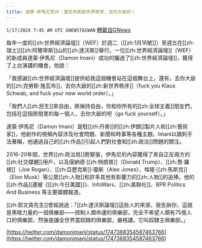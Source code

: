 ```yaml
---
title: 達蒙·伊馬尼怒斥：施瓦布和新世界秩序，去你大爺的！
---
```

`1/17/2024 7:45 AM UTC GNEWSTAIWAN` [轉載自GNews](https://gnews.org/articles/2227491)

每年一度的[[zh:世界經濟論壇]]（WEF）於週二（[[zh:1月16號]]）至週五在[[zh:瑞士]][[zh:阿爾卑斯]]山的[[zh:達沃斯]]舉行。一位[[zh:世界經濟論壇]]（WEF）的新成員達蒙·伊馬尼（Damon Imani）成功的騙過了[[zh:世界經濟論壇]]，獲得了上台演講的機會，他說：

  

「我感謝[[zh:世界經濟論壇]]提供給我這個機會站在這個舞台上，還有，去你大爺的[[zh:克勞斯·施瓦布]]，去你大爺的[[zh:新世界秩序]]（fuck you Klaus Schwab, and fuck your new world order）。」

  

「我們人[[zh:民生]]來自由，將保持自由，你和你所有的[[zh:全球主義]]朋友們，包括在這個房間里的每一個人，去你大爺的吧（go fuck yourself）。」

  

達蒙·伊馬尼（Damon Imani）是駐[[zh:丹麥]]的[[zh:伊朗]]製片人和[[zh:藝術家]]，他創作的視頻內容涉及社會問題、新聞和時事等各種主題。Imani以諷刺手法著稱，他通過自己的[[zh:作品]]引起人們對社會和[[zh:政治]]問題的關注。

  

2016-20年間，世界[[zh:政治局]]勢緊張，伊馬尼的內容獲得了來自正反兩方的[[zh:社交媒體]]用戶，以及唐納德·[[zh:特朗普]]（Donald Trump）、[[zh:喬·羅根]]（Joe Rogan）、[[zh:亞歷克斯]]·瓊斯（Alex Jones）、埃隆·[[zh:馬斯克]]（Elon Musk）等公眾[[zh:人物]]和許多其他有影響力的[[zh:人物]]的追捧。他的[[zh:作品]]還被《[[zh:今日美國]]》、InfoWars、[[zh:美聯社]]、BPR Politics And Business 等主要媒體報道。

  

[[zh:郭文貴先生]]曾經說過：「[[zh:達沃斯論壇]]這些人的來源，我告訴你，這就是黑暗力量的一個俱樂部——控制人類命運的俱樂部，完全不希望人類有75億人口的俱樂部，然後是讓全世界當奴隸的俱樂部，嚴格講，它叫奴隸主俱樂部。」

[https://twitter.com/damonimani/status/1747388354587463766](https://twitter.com/damonimani/status/1747388354587463766)
